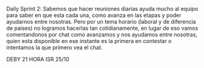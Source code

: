 Daily Sprint 2: 
Sabemos que hacer reuniones diarias ayuda mucho al equipo para saber en que esta cada una, como avanza en las etapas y poder ayudarnos entre nosotras. Pero por un tema horario (laboral y de diferencia de paises) no logramos hacerlas tan cotidianamente, en lugar de eso vamos comentandonos por chat como avanzamos y nos ayudamos entre nosotras, quien esta disponible en ese instante es la primera en contestar o intentamos la que primero vea el chat.


DEBY 21 HORA ISR 25/10

